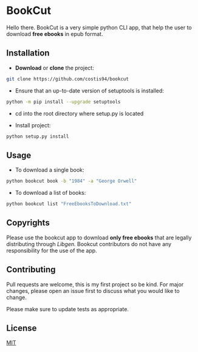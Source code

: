 ﻿# BookCut

Hello there. BookCut is a very simple python CLI app, that help the user to download **free ebooks** in epub format.





## Installation

*    **Download** or **clone** the project:

```bash
git clone https://github.com/costis94/bookcut
```

* Ensure that an up-to-date version of setuptools is installed:
```bash
python -m pip install --upgrade setuptools
```

* cd into the root directory where setup.py is located

* Install project:

```bash
python setup.py install
```

## Usage

* To download a single book:
```bash
python bookcut book -b "1984" -a "George Orwell"
```

* To download a list of books:
```bash
python bookcut list "FreeEbooksToDownload.txt"
```

## Copyrights
Please use the bookcut app to download **only free ebooks** that are legally distributing through *Libgen.*
Bookcut contributors do not have any responsibility for the use of the app.
## Contributing
Pull requests are welcome, this is my first project so be kind.
For major changes, please open an issue first to discuss what you would like to change.

Please make sure to update tests as appropriate.

## License
[MIT](https://choosealicense.com/licenses/mit/)
